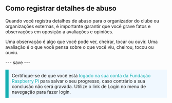 ## Como registrar detalhes de abuso

Quando você registra detalhes de abuso para o organizador do clube ou organizações externas, é importante garantir que você grave fatos e observações em oposição a avaliações e opiniões.

Uma observação é algo que você pode ver, cheirar, tocar ou ouvir. Uma avaliação é o que você pensa sobre o que você viu, cheirou, tocou ou ouviu.

--- save ---

<p style="border-left: solid; border-width:10px; border-color: #0faeb0; background-color: aliceblue; padding: 10px;">
Certifique-se de que você está <span style="color: #0faeb0">logado na sua conta da Fundação Raspberry Pi </span> para salvar o seu progresso, caso contrário a sua conclusão não será gravada. Utilize o link de Login no menu de navegação para fazer login.
</p>
